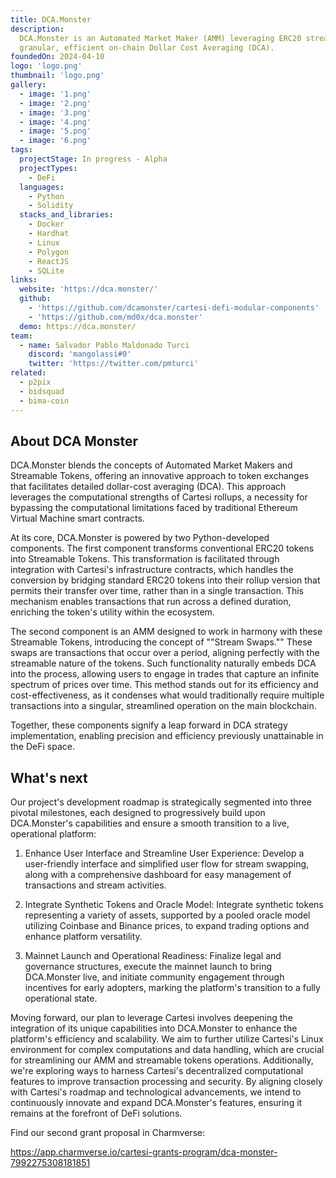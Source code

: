 ```yaml
---
title: DCA.Monster
description:
  DCA.Monster is an Automated Market Maker (AMM) leveraging ERC20 streams for
  granular, efficient on-chain Dollar Cost Averaging (DCA).
foundedOn: 2024-04-10
logo: 'logo.png'
thumbnail: 'logo.png'
gallery:
  - image: '1.png'
  - image: '2.png'
  - image: '3.png'
  - image: '4.png'
  - image: '5.png'
  - image: '6.png'
tags:
  projectStage: In progress - Alpha
  projectTypes:
    - DeFi
  languages:
    - Python
    - Solidity
  stacks_and_libraries:
    - Docker
    - Hardhat
    - Linux
    - Polygon
    - ReactJS
    - SQLite
links:
  website: 'https://dca.monster/'
  github:
    - 'https://github.com/dcamonster/cartesi-defi-modular-components'
    - 'https://github.com/md0x/dca.monster'
  demo: https://dca.monster/
team:
  - name: Salvador Pablo Maldonado Turci
    discord: 'mangolassi#0'
    twitter: 'https://twitter.com/pmturci'
related:
  - p2pix
  - bidsquad
  - bima-coin
---
```


## About DCA Monster

DCA.Monster blends the concepts of Automated Market Makers and Streamable
Tokens, offering an innovative approach to token exchanges that facilitates
detailed dollar-cost averaging (DCA). This approach leverages the computational
strengths of Cartesi rollups, a necessity for bypassing the computational
limitations faced by traditional Ethereum Virtual Machine smart contracts.

At its core, DCA.Monster is powered by two Python-developed components. The
first component transforms conventional ERC20 tokens into Streamable Tokens.
This transformation is facilitated through integration with Cartesi's
infrastructure contracts, which handles the conversion by bridging standard
ERC20 tokens into their rollup version that permits their transfer over time,
rather than in a single transaction. This mechanism enables transactions that
run across a defined duration, enriching the token's utility within the
ecosystem.

The second component is an AMM designed to work in harmony with these Streamable
Tokens, introducing the concept of ""Stream Swaps."" These swaps are
transactions that occur over a period, aligning perfectly with the streamable
nature of the tokens. Such functionality naturally embeds DCA into the process,
allowing users to engage in trades that capture an infinite spectrum of prices
over time. This method stands out for its efficiency and cost-effectiveness, as
it condenses what would traditionally require multiple transactions into a
singular, streamlined operation on the main blockchain.

Together, these components signify a leap forward in DCA strategy
implementation, enabling precision and efficiency previously unattainable in the
DeFi space.

## What's next

Our project's development roadmap is strategically segmented into three pivotal
milestones, each designed to progressively build upon DCA.Monster's capabilities
and ensure a smooth transition to a live, operational platform:

1. Enhance User Interface and Streamline User Experience: Develop a
   user-friendly interface and simplified user flow for stream swapping, along
   with a comprehensive dashboard for easy management of transactions and stream
   activities.

2. Integrate Synthetic Tokens and Oracle Model: Integrate synthetic tokens
   representing a variety of assets, supported by a pooled oracle model
   utilizing Coinbase and Binance prices, to expand trading options and enhance
   platform versatility.

3. Mainnet Launch and Operational Readiness: Finalize legal and governance
   structures, execute the mainnet launch to bring DCA.Monster live, and
   initiate community engagement through incentives for early adopters, marking
   the platform's transition to a fully operational state.

Moving forward, our plan to leverage Cartesi involves deepening the integration
of its unique capabilities into DCA.Monster to enhance the platform's efficiency
and scalability. We aim to further utilize Cartesi's Linux environment for
complex computations and data handling, which are crucial for streamlining our
AMM and streamable tokens operations. Additionally, we're exploring ways to
harness Cartesi's decentralized computational features to improve transaction
processing and security. By aligning closely with Cartesi's roadmap and
technological advancements, we intend to continuously innovate and expand
DCA.Monster's features, ensuring it remains at the forefront of DeFi solutions.

Find our second grant proposal in Charmverse:

https://app.charmverse.io/cartesi-grants-program/dca-monster-7992275308181851
